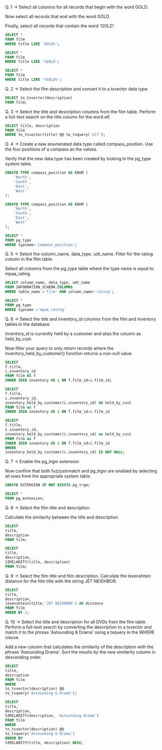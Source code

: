 Q. 1 -> Select all columns for all records that begin with the word GOLD.

Now select all records that end with the word GOLD.

Finally, select all records that contain the word 'GOLD'.

```sql
SELECT *
FROM film
WHERE title LIKE 'GOLD%';

SELECT *
FROM film
WHERE title LIKE '%GOLD';

SELECT *
FROM film
WHERE title LIKE '%GOLD%';
```

Q. 2 -> Select the film description and convert it to a tsvector data type.

```sql
SELECT to_tsvector(description)
FROM film;
```

Q. 3 -> Select the title and description columns from the film table.
Perform a full-text search on the title column for the word elf.

```sql
SELECT title, description
FROM film
WHERE to_tsvector(title) @@ to_tsquery('elf');
```

Q. 4 -> Create a new enumerated data type called compass_position.
Use the four positions of a compass as the values.

Verify that the new data type has been created by looking in the pg_type system table.

```sql
CREATE TYPE compass_position AS ENUM (
  	'North',
  	'South',
  	'East',
  	'West'
);

CREATE TYPE compass_position AS ENUM (
  	'North',
  	'South',
  	'East',
  	'West'
);

SELECT *
FROM pg_type
WHERE typname='compass_position';
```

Q. 5 -> Select the column_name, data_type, udt_name.
Filter for the rating column in the film table.

Select all columns from the pg_type table where the type name is equal to mpaa_rating.

```sql
SELECT column_name, data_type, udt_name
FROM INFORMATION_SCHEMA.COLUMNS
WHERE table_name ='film' AND column_name='rating';

SELECT *
FROM pg_type
WHERE typname ='mpaa_rating'
```

Q. 6 -> Select the title and inventory_id columns from the film and inventory tables in the database.

inventory_id is currently held by a customer and alias the column as held_by_cust.

Now filter your query to only return records where the inventory_held_by_customer() function returns a non-null value.

```sql
SELECT
f.title,
i.inventory_id
FROM film AS f
INNER JOIN inventory AS i ON f.film_id=i.film_id;

SELECT
f.title,
i.inventory_id,
inventory_held_by_customer(i.inventory_id) AS held_by_cust
FROM film as f
INNER JOIN inventory AS i ON f.film_id=i.film_id

SELECT
f.title,
i.inventory_id,
inventory_held_by_customer(i.inventory_id) as held_by_cust
FROM film as f
INNER JOIN inventory AS i ON f.film_id=i.film_id
WHERE
inventory_held_by_customer(i.inventory_id) IS NOT NULL;
```

Q. 7 -> Enable the pg_trgm extension

Now confirm that both fuzzystrmatch and pg_trgm are enabled by selecting all rows from the appropriate system table.

```sql
CREATE EXTENSION IF NOT EXISTS pg_trgm;

SELECT *
FROM pg_extension;

```

Q. 8 -> Select the film title and description.

Calculate the similarity between the title and description.

```sql
SELECT
title,
description
FROM film;

SELECT
title,
description,
SIMILARITY(title, description)
FROM film;
```

Q. 9 -> Select the film title and film description.
Calculate the levenshtein distance for the film title with the string JET NEIGHBOR.

```sql
SELECT
title,
description,
levenshtein(title,'JET NEIGHBOR') AS distance
FROM film
ORDER BY 3;
```

Q. 10 -> Select the title and description for all DVDs from the film table.
Perform a full-text search by converting the description to a tsvector and match it to the phrase 'Astounding & Drama' using a tsquery in the WHERE clause.

Add a new column that calculates the similarity of the description with the phrase 'Astounding Drama'.
Sort the results by the new similarity column in descending order.

```sql
SELECT
title,
description
FROM film
WHERE
to_tsvector(description) @@
to_tsquery('Astounding & Drama');

SELECT
title,
description,
SIMILARITY(description, 'Astounding Drama')
FROM film
WHERE
to_tsvector(description) @@
to_tsquery('Astounding & Drama')
ORDER BY
SIMILARITY(title, description) DESC;
```
